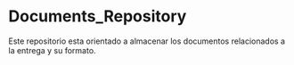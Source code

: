 # Documents_Repository
Este repositorio esta orientado a almacenar los documentos relacionados a la entrega y su formato.
